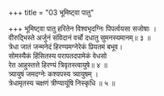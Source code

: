 +++
title = "03 भूमिष्ट्वा पातु"

+++
भूमिष्ट्वा पातु हरितेन विश्वभृदग्निः पिपर्त्वयसा सजोषाः ।  
वीरुद्भिस्ते अर्जुनं संविदानं वर्चो दधातु सुमनस्यमानम्॥ ३ ॥  
त्रेधा जातं जन्मनेदं हिरण्यमग्नेरेकं प्रियतमं बभूव।  
सोमस्यैकं हिंसितस्य परापतदपामेकं वेधसो  
रेत आहुस्तत्ते हिरण्यं त्रिवृतस्त्वायुषे॥ ४ ॥  
त्र्यायुषं जमदग्नेः कश्यपस्य त्र्यायुषम् ।  
त्रेधामृतस्य चक्षणं त्रीण्यायूंषि निस्कृधि ॥ ५ ॥